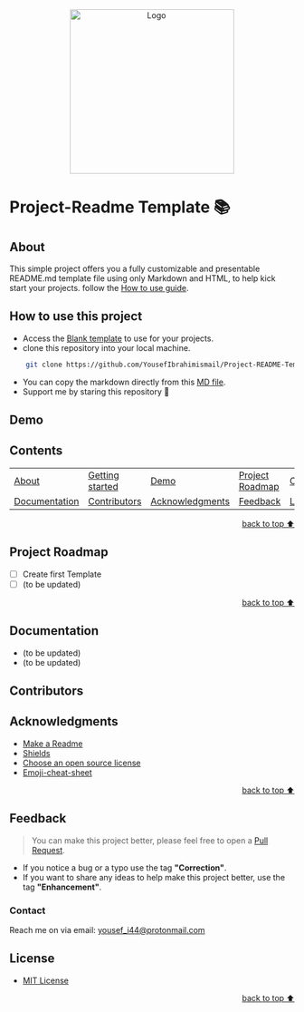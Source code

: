 <!-- Intro-->

<!--
* Thanks for reviewing my Project-README-Template! 
* Access the blank-templete here (https://github.com/YousefIbrahimismail/Project-README-Template/blob/main/Templates/_blank-README.md) 
* 
* Read the comments for an easy step by step guide.or read this Make_it_Yours guide here: () // add Personalization_md_file
* Enjoy!
-->


<!-- Shields Section--> <!-- Optional -->

<!-- 
* Insert project shields and badges through this link https://shields.io/
* 
*
-->


<!-- Logo Section  --> <!-- Required -->

<!--
* Insert an image URL in the <img> "src" attribute bellow. (line )
* 
* Insert your github profile URL in the <a> "href" attribute bellow (line )
-->

<div align="center">
    <a href="https://github.com/YousefIbrahimismail" target="_blank">
        <img src="https://user-images.githubusercontent.com/59213365/197888886-4de4b57c-e537-4a1d-94a0-937a4d1a136a.png" 
        alt="Logo" width="290" height="290">
    </a>
</div>

# Project-Readme Template 📚 <a id="project_header"></a> <!-- Required -->
<!-- Project title -->
## About <a id="about_header"></a> <!-- Required -->
<!-- 
* information about the project 
* 
* keep it short and sweet
-->

This simple project offers you a fully customizable and presentable README.md template file using only Markdown and HTML, to help kick start your projects. follow the [How to use guide](#how-to-use-this-project).


## How to use this project<a id="getStarted_header"></a><!-- Required -->
<!-- 
* Here you may add information about how 
* 
* and why to use this project.
-->

- Access the [Blank template](./Templates/_blank-README.md) to use for your projects. 
- clone this repository into your local machine.

```bash
    git clone https://github.com/YousefIbrahimismail/Project-README-Template.git
```
- You can copy the markdown directly from this [MD file](./Templates/markdown-only.md).
- Support me by staring this repository 💛


## Demo <a id="demo_header"></a><!-- Required -->
<!-- 
* You can add a demo here GH supports images/ GIFs/videos 
* 
* It's recommended to use GIFs as they are more dynamic
-->


## Contents <a id="contents_header"></a> <!-- Optional -->
<!-- 
* This section is optional, yet having a contents table 
* helps keeping your README readable and more professional.
* 
* If you are not familiar with HTML, no worries we all been there :) 
* Review learning resources to create anchor links. 
-->
<dev align="center">
<table align="center">
        <tr>
            <td><a href="#about_header">About</a></td>        
            <td><a href="#getStarted_header">Getting started</td>
            <td><a href="#demo_header">Demo</a></td>
            <td><a href="#roadmap_header">Project Roadmap</a></td>
            <td><a href="#contents_header">Contents</a></td>
        </tr>
        <tr>
            <td><a href="#docs_header">Documentation</a></td>
            <td><a href="#contributors_Header">Contributors</a></td>
            <td><a href="#acknowledgments_header">Acknowledgments</a></td>
            <td><a href="#feedback_header"">Feedback</a></td>
            <td><a href="#license_header"">License</a></td>
        </tr>
</table>
</dev>

<p align="right"><a href="#project-readme-template---">back to top ⬆️</a></p>

## Project Roadmap <!-- Optional --> <!-- add learning_Rs-->
<!-- 
* Add this section in case the project has different phases
* 
* Under production or will be updated.
-->
<a id="roadmap_header"></a>
- [ ] Create first Template 
- [ ] (to be updated)

<p align="right"><a href="#project-readme-template---">back to top ⬆️</a></p>

## Documentation <a id="docs_header"></a> <!-- Optional -->
<!-- 
* You may add any documentation or Wikis here
* 
* 
-->
- (to be updated)
- (to be updated)


## Contributors <a id="contributors_Header"></a> <!-- Required -->
<!-- 
* Without contribution we wouldn't have open source. 
* 
* Generate github contributors Image here https://contrib.rocks/preview?repo=angular%2Fangular-ja
-->


## Acknowledgments <a id="acknowledgments_header"></a> <!-- Optional -->
<!-- 
* Credit where it's do 
* 
* Feel free to share your inspiration sources, Stackoverflow questions, github repos, tools etc.
-->

- [Make a Readme](https://www.makeareadme.com/)
- [Shields](https://shields.io/)
- [Choose an open source license](https://choosealicense.com/)
- [Emoji-cheat-sheet](https://github.com/ikatyang/emoji-cheat-sheet/blob/master/README.md#flags)

<p align="right"><a href="#project-readme-template---">back to top ⬆️</a></p>

## Feedback <a id="feedback_header"></a> <!-- Required -->
<!-- 
* You can add contacts information like your email and social media account 
* 
* Also it's common to add some PR guidance.
-->

> You can make this project better, please  feel free to open a [Pull Request](https://github.com/YousefIbrahimismail/Project-README-Template/pulls).
- If you notice a bug or a typo use the tag **"Correction"**.
- If you want to share any ideas to help make this project better, use the tag **"Enhancement"**.


### Contact <a id="contact_header"></a> <!-- Required -->
Reach me on via email: yousef_i44@protonmail.com


## License <a id="license_header"></a> <!-- Optional -->
<!-- 
* Here you can add project license for copyrights and distribution 
* 
* check this website for an easy reference https://choosealicense.com/)
-->
- [MIT License](./LICENSE.txt)

<p align="right"><a href="#project-readme-template---">back to top ⬆️</a></p>
